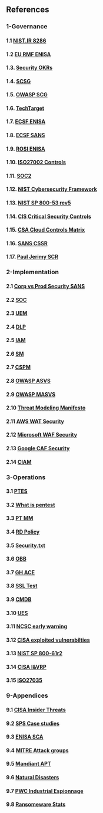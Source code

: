 ## References

### 1-Governance

#### 1.1 [NIST.IR 8286](https://doi.org/10.6028/NIST.IR.8286)
#### 1.2 [EU RMF ENISA](https://www.enisa.europa.eu/publications/interoperable-eu-risk-management-framework)
#### 1.3. [Security OKRs](https://alsmola.medium.com/building-effective-security-okrs-94f249230a39)
#### 1.4. [SCSG](https://securitychampionsuccessguide.org/)
#### 1.5. [OWASP SCG](https://owasp.org/www-project-security-champions-guidebook/)
#### 1.6. [TechTarget](https://www.techtarget.com/searchsecurity/tip/15-benefits-of-outsourcing-your-cybersecurity-operations)
#### 1.7. [ECSF ENISA](https://www.enisa.europa.eu/topics/education/european-cybersecurity-skills-framework)
#### 1.8. [ECSF SANS](https://www.sans.org/ecsf-framework/)
#### 1.9. [ROSI ENISA](https://www.enisa.europa.eu/publications/introduction-to-return-on-security-investment)
#### 1.10. [ISO27002 Controls](https://www.iso27001security.com/html/27002.html)
#### 1.11. [SOC2](https://www.itgovernance.eu/nl-nl/soc-audits-and-reporting-nl)
#### 1.12. [NIST Cybersecurity Framework](https://www.nist.gov/cyberframework)
#### 1.13. [NIST SP 800-53 rev5](https://csrc.nist.gov/pubs/sp/800/53/r5/upd1/final)
#### 1.14. [CIS Critical Security Controls](https://www.cisecurity.org/controls)
#### 1.15. [CSA Cloud Controls Matrix](https://cloudsecurityalliance.org/research/cloud-controls-matrix/)
#### 1.16. [SANS CSSR](https://www.sans.org/cyber-security-skills-roadmap)
#### 1.17. [Paul Jerimy SCR](https://pauljerimy.com/security-certification-roadmap/)

### 2-Implementation

#### 2.1 [Corp vs Prod Security SANS](https://www.sans.org/white-papers/34237/)
#### 2.2 [SOC](https://www.isaca.org/resources/isaca-journal/issues/2021/volume-5/the-evolution-of-security-operations-and-strategies-for-building-an-effective-soc)
#### 2.3 [UEM](https://www.gartner.com/reviews/market/unified-endpoint-management-tools)
#### 2.4 [DLP](https://reciprocity.com/blog/best-practices-for-data-loss-prevention)
#### 2.5 [IAM](https://www.cyberark.com/what-is/iam/)
#### 2.6 [SM](https://www.g2.com/categories/secrets-management-tools)
#### 2.7 [CSPM](https://www.aquasec.com/cloud-native-academy/cspm/cloud-security-solutions-cwpp-cspm-casb-and-more/#CSPM)
#### 2.8 [OWASP ASVS](https://owasp.org/www-project-application-security-verification-standard/)
#### 2.9 [OWASP MASVS](https://mas.owasp.org/MASVS/)
#### 2.10 [Threat Modeling Manifesto](https://www.threatmodelingmanifesto.org/)
#### 2.11 [AWS WAT Security](https://docs.aws.amazon.com/wellarchitected/latest/security-pillar)
#### 2.12 [Microsoft WAF Security](https://learn.microsoft.com/en-us/azure/architecture/framework/security/)
#### 2.13 [Google CAF Security](https://cloud.google.com/architecture/framework/security)
#### 2.14 [CIAM](https://www.cyberark.com/what-is/ciam/)

### 3-Operations

#### 3.1 [PTES](http://www.pentest-standard.org/index.php/PTES_Technical_Guidelines)
#### 3.2 [What is pentest](https://www.synopsys.com/glossary/what-is-penetration-testing.html)
#### 3.3 [PT MM](https://github.com/5bhuv4n35h/pentestmindmap)
#### 3.4 [RD Policy](https://responsibledisclosure.nl/en)
#### 3.5 [Security.txt](https://securitytxt.org)
#### 3.6 [OBB](https://www.openbugbounty.org)
#### 3.7 [GH ACE](https://github.com/dastergon/awesome-chaos-engineering)
#### 3.8 [SSL Test](https://www.ssllabs.com/ssltest/)
#### 3.9 [CMDB](https://www.atlassian.com/itsm/it-asset-management/cmdb)
#### 3.10 [UES](https://expertinsights.com/insights/what-is-unified-endpoint-security/)
#### 3.11 [NCSC early warning](https://www.earlywarning.service.ncsc.gov.uk/)
#### 3.12 [CISA exploited vulnerabilties](https://public.govdelivery.com/accounts/USDHSCISA/subscriber/new)
#### 3.13 [NIST SP 800-61r2](https://csrc.nist.gov/publications/detail/sp/800-61/rev-2/final)
#### 3.14 [CISA I&VRP](https://www.cisa.gov/sites/default/files/publications/Federal_Government_Cybersecurity_Incident_and_Vulnerability_Response_Playbooks_508C.pdf)
#### 3.15 [ISO27035](https://www.iso27001security.com/html/27035.html)

### 9-Appendices

#### 9.1 [CISA Insider Threats](https://www.cisa.gov/topics/physical-security/insider-threat-mitigation)
#### 9.2 [SPS Case studies](https://www.signpostsix.com/insights/case-studies/)
#### 9.3 [ENISA SCA](https://www.enisa.europa.eu/publications/threat-landscape-for-supply-chain-attacks)
#### 9.4 [MITRE Attack groups](https://attack.mitre.org/groups/)
#### 9.5 [Mandiant APT](https://www.mandiant.com/resources/insights/apt-groups)
#### 9.6 [Natural Disasters](https://ourworldindata.org/natural-disasters)
#### 9.7 [PWC Industrial Espionnage](https://www.pwc.com/it/it/publications/docs/study-on-the-scale-and-Impact.pdf)
#### 9.8 [Ransomeware Stats](https://www.statista.com/statistics/204457/businesses-ransomware-attack-rate/)
